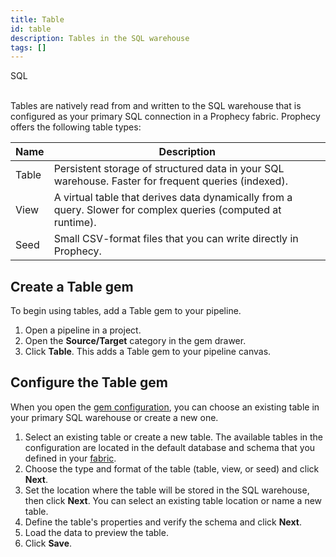 ```yaml
---
title: Table
id: table
description: Tables in the SQL warehouse
tags: []
---
```


<span class="badge">SQL</span><br/><br/>

Tables are natively read from and written to the SQL warehouse that is configured as your primary SQL connection in a Prophecy fabric. Prophecy offers the following table types:

| Name  | Description                                                                                                   |
| ----- | ------------------------------------------------------------------------------------------------------------- |
| Table | Persistent storage of structured data in your SQL warehouse. Faster for frequent queries (indexed).           |
| View  | A virtual table that derives data dynamically from a query. Slower for complex queries (computed at runtime). |
| Seed  | Small CSV-format files that you can write directly in Prophecy.                                               |

## Create a Table gem

To begin using tables, add a Table gem to your pipeline.

1. Open a pipeline in a project.
1. Open the **Source/Target** category in the gem drawer.
1. Click **Table**. This adds a Table gem to your pipeline canvas.

## Configure the Table gem

When you open the [gem configuration](docs/analysts/development/gems/gems.md#gem-configuration), you can choose an existing table in your primary SQL warehouse or create a new one.

1. Select an existing table or create a new table. The available tables in the configuration are located in the default database and schema that you defined in your [fabric](docs/administration/fabrics/prophecy-fabrics/prophecy-fabrics.md).
1. Choose the type and format of the table (table, view, or seed) and click **Next**.
1. Set the location where the table will be stored in the SQL warehouse, then click **Next**. You can select an existing table location or name a new table.
1. Define the table's properties and verify the schema and click **Next**.
1. Load the data to preview the table.
1. Click **Save**.
